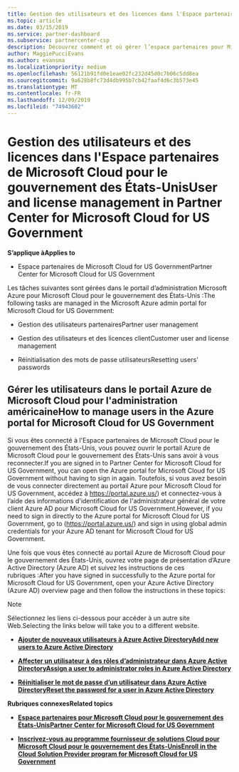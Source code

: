 ```yaml
---
title: Gestion des utilisateurs et des licences dans l'Espace partenaires de Microsoft Cloud pour le gouvernement des États-Unis | Espace partenaires de Microsoft Cloud pour le gouvernement des États-Unis
ms.topic: article
ms.date: 03/15/2019
ms.service: partner-dashboard
ms.subservice: partnercenter-csp
description: Découvrez comment et où gérer l’espace partenaires pour Microsoft Cloud pour les partenaires, les clients et les licences du gouvernement des États-Unis, ainsi que les réinitialisations de mot de passe.
author: MaggiePucciEvans
ms.author: evansma
ms.localizationpriority: medium
ms.openlocfilehash: 56121b91fd0e1eae02fc232d45d0c7b06c5dd8ea
ms.sourcegitcommit: 9a628b8fc73d4db995b7cb42faaf4d6c3b573e45
ms.translationtype: MT
ms.contentlocale: fr-FR
ms.lasthandoff: 12/09/2019
ms.locfileid: "74943602"
---
```

# <a name="user-and-license-management-in-partner-center-for-microsoft-cloud-for-us-government"></a><span data-ttu-id="66e53-103">Gestion des utilisateurs et des licences dans l'Espace partenaires de Microsoft Cloud pour le gouvernement des États-Unis</span><span class="sxs-lookup"><span data-stu-id="66e53-103">User and license management in Partner Center for Microsoft Cloud for US Government</span></span>

<span data-ttu-id="66e53-104">**S’applique à**</span><span class="sxs-lookup"><span data-stu-id="66e53-104">**Applies to**</span></span>

-  <span data-ttu-id="66e53-105">Espace partenaires de Microsoft Cloud for US Government</span><span class="sxs-lookup"><span data-stu-id="66e53-105">Partner Center for Microsoft Cloud for US Government</span></span>

<span data-ttu-id="66e53-106">Les tâches suivantes sont gérées dans le portail d’administration Microsoft Azure pour Microsoft Cloud pour le gouvernement des États-Unis :</span><span class="sxs-lookup"><span data-stu-id="66e53-106">The following tasks are managed in the Microsoft Azure admin portal for Microsoft Cloud for US Government:</span></span>

- <span data-ttu-id="66e53-107">Gestion des utilisateurs partenaires</span><span class="sxs-lookup"><span data-stu-id="66e53-107">Partner user management</span></span>

- <span data-ttu-id="66e53-108">Gestion des utilisateurs et des licences client</span><span class="sxs-lookup"><span data-stu-id="66e53-108">Customer user and license management</span></span>

- <span data-ttu-id="66e53-109">Réinitialisation des mots de passe utilisateurs</span><span class="sxs-lookup"><span data-stu-id="66e53-109">Resetting users' passwords</span></span>


## <a name="how-to-manage-users-in-the-azure-portal-for-microsoft-cloud-for-us-government"></a><span data-ttu-id="66e53-110">Gérer les utilisateurs dans le portail Azure de Microsoft Cloud pour l'administration américaine</span><span class="sxs-lookup"><span data-stu-id="66e53-110">How to manage users in the Azure portal for Microsoft Cloud for US Government</span></span>

<span data-ttu-id="66e53-111">Si vous êtes connecté à l'Espace partenaires de Microsoft Cloud pour le gouvernement des États-Unis, vous pouvez ouvrir le portail Azure de Microsoft Cloud pour le gouvernement des États-Unis sans avoir à vous reconnecter.</span><span class="sxs-lookup"><span data-stu-id="66e53-111">If you are signed in to Partner Center for Microsoft Cloud for US Government, you can open the Azure portal for Microsoft Cloud for US Government without having to sign in again.</span></span> <span data-ttu-id="66e53-112">Toutefois, si vous avez besoin de vous connecter directement au portail Azure pour Microsoft Cloud for US Government, accédez à https://portal.azure.us/) et connectez-vous à l’aide des informations d'identification de l'administrateur général de votre client Azure AD pour Microsoft Cloud for US Government.</span><span class="sxs-lookup"><span data-stu-id="66e53-112">However, if you need to sign in directly to the Azure portal for Microsoft Cloud for US Government, go to (https://portal.azure.us/) and sign in using global admin credentials for your Azure AD tenant for Microsoft Cloud for US Government.</span></span>

<span data-ttu-id="66e53-113">Une fois que vous êtes connecté au portail Azure de Microsoft Cloud pour le gouvernement des États-Unis, ouvrez votre page de présentation d’Azure Active Directory (Azure AD) et suivez les instructions de ces rubriques :</span><span class="sxs-lookup"><span data-stu-id="66e53-113">After you have signed in successfully to the Azure portal for Microsoft Cloud for US Government, open your Azure Active Directory (Azure AD) overview page and then follow the instructions in these topics:</span></span>

> [!NOTE]  
> <span data-ttu-id="66e53-114">Sélectionnez les liens ci-dessous pour accéder à un autre site Web.</span><span class="sxs-lookup"><span data-stu-id="66e53-114">Selecting the links below will take you to a different website.</span></span> 

-  [<span data-ttu-id="66e53-115">**Ajouter de nouveaux utilisateurs à Azure Active Directory**</span><span class="sxs-lookup"><span data-stu-id="66e53-115">**Add new users to Azure Active Directory**</span></span>](https://docs.microsoft.com/azure/active-directory/active-directory-users-create-azure-portal)

-  [<span data-ttu-id="66e53-116">**Affecter un utilisateur à des rôles d’administrateur dans Azure Active Directory**</span><span class="sxs-lookup"><span data-stu-id="66e53-116">**Assign a user to administrator roles in Azure Active Directory**</span></span>](https://docs.microsoft.com/azure/active-directory/active-directory-users-assign-role-azure-portal)

-  [<span data-ttu-id="66e53-117">**Réinitialiser le mot de passe d’un utilisateur dans Azure Active Directory**</span><span class="sxs-lookup"><span data-stu-id="66e53-117">**Reset the password for a user in Azure Active Directory**</span></span>](https://docs.microsoft.com/azure/active-directory/active-directory-users-reset-password-azure-portal)

<span data-ttu-id="66e53-118">**Rubriques connexes**</span><span class="sxs-lookup"><span data-stu-id="66e53-118">**Related topics**</span></span>

-  [<span data-ttu-id="66e53-119">**Espace partenaires pour Microsoft Cloud pour le gouvernement des États-Unis**</span><span class="sxs-lookup"><span data-stu-id="66e53-119">**Partner Center for Microsoft Cloud for US Government**</span></span>](partner-center-for-microsoft-us-govt-cloud.md)

-  [<span data-ttu-id="66e53-120">**Inscrivez-vous au programme fournisseur de solutions Cloud pour Microsoft Cloud pour le gouvernement des États-Unis**</span><span class="sxs-lookup"><span data-stu-id="66e53-120">**Enroll in the Cloud Solution Provider program for Microsoft Cloud for US Government**</span></span>](enroll-in-csp-for-microsoft-us-govt-cloud.md)
